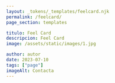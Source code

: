 ```yaml
---
layout: _tokens/_templates/feelcard.njk
permalink: /feelcard/
page_section: templates

titulo: Feel Card
descripcion: Feel Card
image: /assets/static/images/1.jpg

author: autor
date: 2023-07-10
tags: ["page"]
imageAlt: Contacta
---
```

